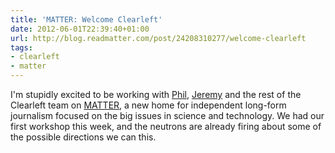 ```yaml
---
title: 'MATTER: Welcome Clearleft'
date: 2012-06-01T22:39:40+01:00
url: http://blog.readmatter.com/post/24208310277/welcome-clearleft
tags:
- clearleft
- matter
---
```

I'm stupidly excited to be working with [Phil][1], [Jeremy][2] and the rest of the Clearleft team on [MATTER][3], a new home for independent long-form journalism focused on the big issues in science and technology. We had our first workshop this week, and the neutrons are already firing about some of the possible directions we can this.

[1]: https://www.gyford.com
[2]: https://adactio.com/
[3]: http://readmatter.com/
